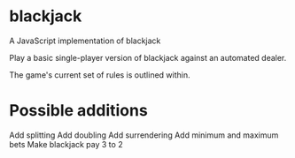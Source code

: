 blackjack
=========

A JavaScript implementation of blackjack

Play a basic single-player version of blackjack against an automated dealer.

The game's current set of rules is outlined within.


Possible additions
==================

Add splitting
Add doubling
Add surrendering
Add minimum and maximum bets
Make blackjack pay 3 to 2
